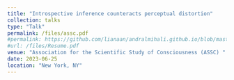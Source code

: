 ```yaml
---
title: "Introspective inference counteracts perceptual distortion"
collection: talks
type: "Talk"
permalink: /files/assc.pdf
#permalink: https://github.com/lianaan/andralmihali.github.io/blob/master/files/assc.pdf
#url: /files/Resume.pdf
venue: "Association for the Scientific Study of Consciousness (ASSC) "
date: 2023-06-25
location: "New York, NY"
---
```

